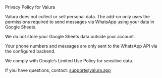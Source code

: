 Privacy Policy for Valura

Valura does not collect or sell personal data. The add-on only uses the permissions required to send messages via WhatsApp using your data in Google Sheets.

We do not store your Google Sheets data outside your account.

Your phone numbers and messages are only sent to the WhatsApp API via the configured backend.

We comply with Google’s Limited Use Policy for sensitive data.

If you have questions, contact: support@valura.app
